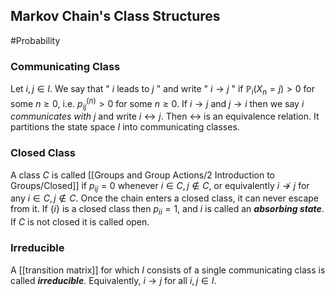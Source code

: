 ## Markov Chain's Class Structures
#Probability 

### Communicating Class
Let $i, j \in I$. We say that " $i$ leads to $j$ " and write " $i \rightarrow j$ " if $\mathbb{P}_{i}\left(X_{n}=j\right)>0$ for some $n \geq 0$, i.e. $p_{i j}^{(n)}>0$ for some $n \geq 0$.
If $i \rightarrow j$ and $j \rightarrow i$ then we say *$i$ communicates with $j$*  and write $i \leftrightarrow j$.
Then $\leftrightarrow$ is an equivalence relation. It partitions the state space $I$ into communicating classes.

### Closed Class
A class $C$ is called [[Groups and Group Actions/2 Introduction to Groups/Closed]] if $p_{i j}=0$ whenever $i \in C, j \notin C$, or equivalently $i \not\rightarrow j$ for any $i \in C, j \notin C .$ Once the chain enters a closed class, it can never escape from it. If $\{i\}$ is a closed class then $p_{i i}=1$, and $i$ is called an ***absorbing state***. If $C$ is not closed it is called open.

### Irreducible
A [[transition matrix]] for which $I$ consists of a single communicating class is called ***irreducible***. Equivalently, $i \rightarrow j$ for all $i, j \in I$.